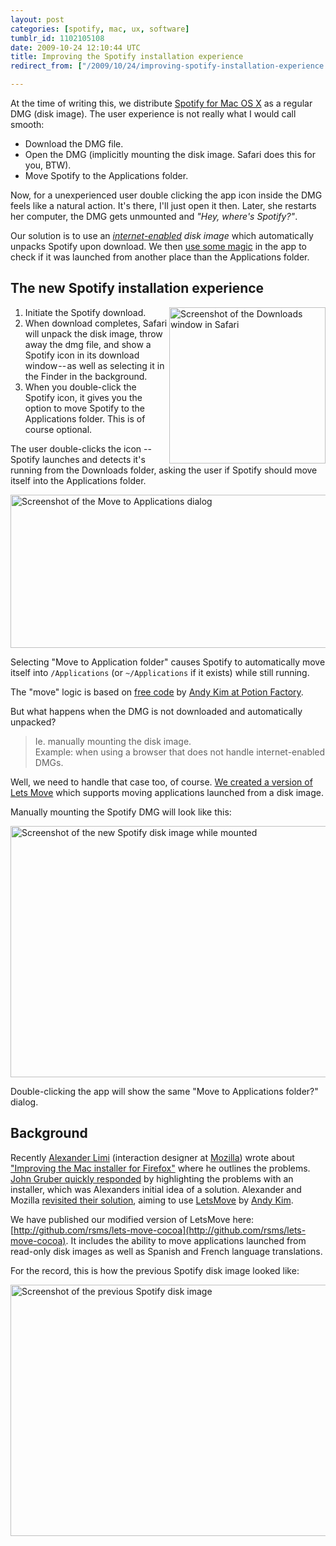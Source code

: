 ```yaml
---
layout: post
categories: [spotify, mac, ux, software]
tumblr_id: 1102105108  
date: 2009-10-24 12:10:44 UTC
title: Improving the Spotify installation experience
redirect_from: ["/2009/10/24/improving-spotify-installation-experience.html"]

---
```


At the time of writing this, we distribute [Spotify for Mac OS X](http://www.spotify.com/download/mac/) as a regular DMG (disk image). The user experience is not really what I would call smooth:

- Download the DMG file.
- Open the DMG (implicitly mounting the disk image. Safari does this for you, BTW).
- Move Spotify to the Applications folder.

Now, for a unexperienced user double clicking the app icon inside the DMG feels like a natural action. It's there, I'll just open it then. Later, she restarts her computer, the DMG gets unmounted and *"Hey, where's Spotify?"*.

Our solution is to use an *[internet-enabled](http://developer.apple.com/mac/library/documentation/DeveloperTools/Conceptual/SoftwareDistribution/Containers/Containers.html#//apple_ref/doc/uid/10000145i-CH4-SW4) disk image* which automatically unpacks Spotify upon download. We then [use some magic](http://github.com/rsms/lets-move-cocoa) in the app to check if it was launched from another place than the Applications folder.

<!--more-->

## The new Spotify installation experience

<img src="//farm3.static.flickr.com/2472/4038969017_62e3d63669_o.png" width="250" alt="Screenshot of the Downloads window in Safari" align="right">

1. Initiate the Spotify download.
2. When download completes, Safari will unpack the disk image, 
   throw away the dmg file, and show a Spotify icon in its 
   download window -- as well as selecting it in the Finder 
   in the background.
3. When you double-click the Spotify icon, it gives you the 
   option to move Spotify to the Applications folder.
   This is of course optional.

The user double-clicks the icon -- Spotify launches and detects it's running from the Downloads folder, asking the user if Spotify should move itself into the Applications folder.

<img src="//farm4.static.flickr.com/3505/4038968837_61f1fde485_o.png" width="554" height="245" alt="Screenshot of the Move to Applications dialog" class="center">

Selecting "Move to Application folder" causes Spotify to automatically move itself into `/Applications` (or `~/Applications` if it exists) while still running.

The "move" logic is based on [free code](http://github.com/potionfactory/LetsMove/) by [Andy Kim at Potion Factory](http://www.potionfactory.com/node/251).

But what happens when the DMG is not downloaded and automatically unpacked? 

> Ie. manually mounting the disk image.<br>
> Example: when using a browser that does not handle internet-enabled DMGs.

Well, we need to handle that case too, of course. [We created a version of Lets Move](http://github.com/rsms/lets-move-cocoa) which supports moving applications launched from a disk image.

Manually mounting the Spotify DMG will look like this:

<img src="//farm4.static.flickr.com/3064/4038968917_606f616863_o.png" width="580" height="402" alt="Screenshot of the new Spotify disk image while mounted" class="center">

Double-clicking the app will show the same "Move to Applications folder?" dialog.


## Background

Recently [Alexander Limi](http://limi.net/) (interaction designer at [Mozilla](http://www.mozilla.com/)) wrote about ["Improving the Mac installer for Firefox"](http://limi.net/articles/improving-the-mac-installer-for-firefox/) where he outlines the problems. [John Gruber quickly responded](http://daringfireball.net/2009/09/how_should_mac_apps_be_distributed) by highlighting the problems with an installer, which was Alexanders initial idea of a solution. Alexander and Mozilla [revisited their solution](http://limi.net/articles/firefox-mac-installation-experience-revisited), aiming to use [LetsMove](http://github.com/potionfactory/LetsMove/) by [Andy Kim](http://www.potionfactory.com/node/251).

We have published our modified version of LetsMove here: [http://github.com/rsms/lets-move-cocoa](http://github.com/rsms/lets-move-cocoa). It includes the ability to move applications launched from read-only disk images as well as Spanish and French language translations.

For the record, this is how the previous Spotify disk image looked like:

<img src="//farm3.static.flickr.com/2564/4038968767_706240b9ae_o.png" width="580" height="402" alt="Screenshot of the previous Spotify disk image" class="center">
